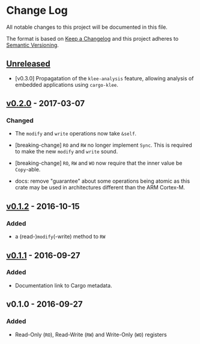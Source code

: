 # Change Log

All notable changes to this project will be documented in this file.

The format is based on [Keep a Changelog](http://keepachangelog.com/)
and this project adheres to [Semantic Versioning](http://semver.org/).

## [Unreleased]

- [v0.3.0] Propagatation of the `klee-analysis` feature, allowing analysis of embedded applications using `cargo-klee`.

## [v0.2.0] - 2017-03-07

### Changed

- The `modify` and `write` operations now take `&self`.

- [breaking-change] `RO` and `RW` no longer implement `Sync`. This is required
  to make the new `modify` and `write` sound.

- [breaking-change] `RO`, `RW` and `WO` now require that the inner value be
  `Copy`-able.

- docs: remove "guarantee" about some operations being atomic as this crate may
  be used in architectures different than the ARM Cortex-M.

## [v0.1.2] - 2016-10-15

### Added

- a (read-)`modify`(-write) method to `RW`

## [v0.1.1] - 2016-09-27

### Added

- Documentation link to Cargo metadata.

## v0.1.0 - 2016-09-27

### Added

- Read-Only (`RO`), Read-Write (`RW`) and Write-Only (`WO`) registers

[Unreleased]: https://github.com/japaric/volatile-register/compare/v0.2.0...HEAD
[v0.2.0]: https://github.com/japaric/volatile-register/compare/v0.1.2...v0.2.0
[v0.1.2]: https://github.com/japaric/volatile-register/compare/v0.1.1...v0.1.2
[v0.1.1]: https://github.com/japaric/volatile-register/compare/v0.1.0...v0.1.1
